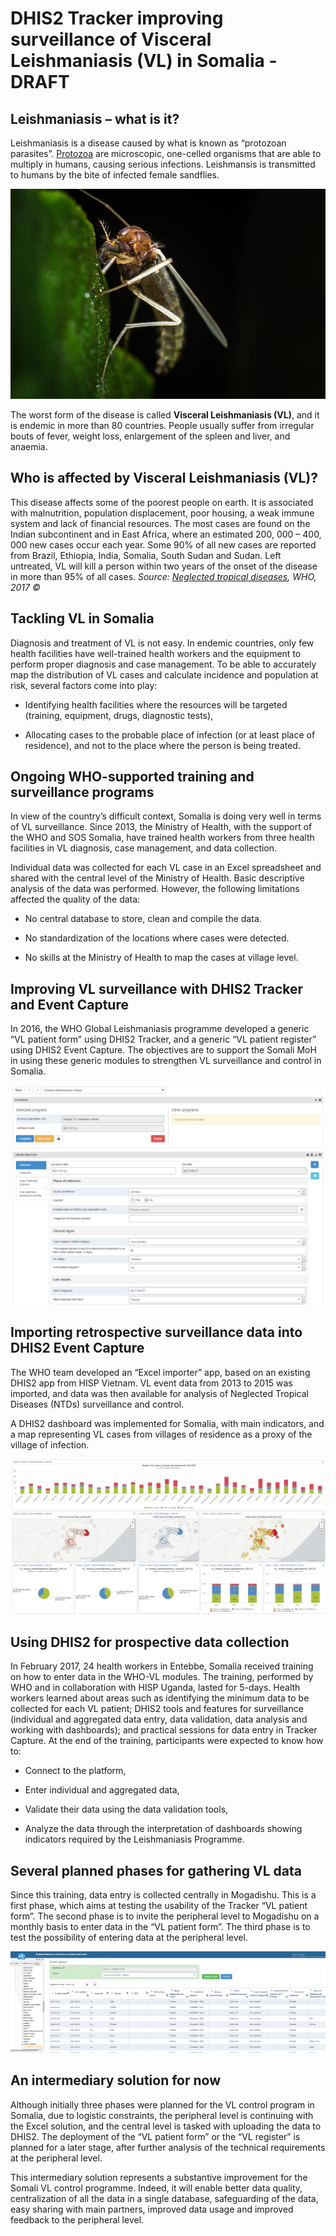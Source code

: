 # DHIS2 Tracker improving surveillance of Visceral Leishmaniasis (VL) in Somalia - DRAFT

<!--DHIS2-SECTION-ID:user_story_vl_who-->

## Leishmaniasis – what is it?

Leishmaniasis is a disease caused by what is known as “protozoan
parasites”. [Protozoa](https://www.cdc.gov/parasites/about.html) are
microscopic, one-celled organisms that are able to multiply in humans,
causing serious infections. Leishmansis is transmitted to humans by the
bite of infected female sandflies.

![](resources/images/use_cases/vl_who_sandfly2.jpg)

The worst form of the disease is called **Visceral Leishmaniasis (VL)**,
and it is endemic in more than 80 countries. People usually suffer from
irregular bouts of fever, weight loss, enlargement of the spleen and
liver, and anaemia.

## Who is affected by Visceral Leishmaniasis (VL)?

This disease affects some of the poorest people on earth. It is
associated with malnutrition, population displacement, poor housing, a
weak immune system and lack of financial resources. The most cases are
found on the Indian subcontinent and in East Africa, where an estimated
200, 000 – 400, 000 new cases occur each year. Some 90% of all new cases
are reported from Brazil, Ethiopia, India, Somalia, South Sudan and
Sudan. Left untreated, VL will kill a person within two years of the
onset of the disease in more than 95% of all cases. *Source: [Neglected
tropical diseases](http://www.who.int/neglected_diseases/diseases/en/),
WHO, 2017 ©*

## Tackling VL in Somalia

Diagnosis and treatment of VL is not easy. In endemic countries, only
few health facilities have well-trained health workers and the equipment
to perform proper diagnosis and case management. To be able to
accurately map the distribution of VL cases and calculate incidence and
population at risk, several factors come into play:

  - Identifying health facilities where the resources will be targeted
    (training, equipment, drugs, diagnostic tests),

  - Allocating cases to the probable place of infection (or at least
    place of residence), and not to the place where the person is being
    treated.

## Ongoing WHO-supported training and surveillance programs

In view of the country’s difficult context, Somalia is doing very well
in terms of VL surveillance. Since 2013, the Ministry of Health, with
the support of the WHO and SOS Somalia, have trained health workers from
three health facilities in VL diagnosis, case management, and data
collection.

Individual data was collected for each VL case in an Excel spreadsheet
and shared with the central level of the Ministry of Health. Basic
descriptive analysis of the data was performed. However, the following
limitations affected the quality of the data:

  - No central database to store, clean and compile the data.

  - No standardization of the locations where cases were detected.

  - No skills at the Ministry of Health to map the cases at village
    level.

## Improving VL surveillance with DHIS2 Tracker and Event Capture

In 2016, the WHO Global Leishmaniasis programme developed a generic “VL
patient form” using DHIS2 Tracker, and a generic “VL patient register”
using DHIS2 Event Capture. The objectives are to support the Somali MoH
in using these generic modules to strengthen VL surveillance and control
in Somalia.


![](resources/images/use_cases/vl_who_tracker_somalia.png)

## Importing retrospective surveillance data into DHIS2 Event Capture

The WHO team developed an “Excel importer” app, based on an existing
DHIS2 app from HISP Vietnam. VL event data from 2013 to 2015 was
imported, and data was then available for analysis of Neglected Tropical
Diseases (NTDs) surveillance and control.

A DHIS2 dashboard was implemented for Somalia, with main indicators, and
a map representing VL cases from villages of residence as a proxy of the
village of infection.


![](resources/images/use_cases/vl_who_dashboard_somalia.png)

## Using DHIS2 for prospective data collection

In February 2017, 24 health workers in Entebbe, Somalia received
training on how to enter data in the WHO-VL modules. The training,
performed by WHO and in collaboration with HISP Uganda, lasted for
5-days. Health workers learned about areas such as identifying the
minimum data to be collected for each VL patient; DHIS2 tools and
features for surveillance (individual and aggregated data entry, data
validation, data analysis and working with dashboards); and practical
sessions for data entry in Tracker Capture. At the end of the training,
participants were expected to know how to:

  - Connect to the platform,

  - Enter individual and aggregated data,

  - Validate their data using the data validation tools,

  - Analyze the data through the interpretation of dashboards showing
    indicators required by the Leishmaniasis Programme.

## Several planned phases for gathering VL data

Since this training, data entry is collected centrally in Mogadishu.
This is a first phase, which aims at testing the usability of the
Tracker “VL patient form”. The second phase is to invite the peripheral
level to Mogadishu on a monthly basis to enter data in the “VL patient
form”. The third phase is to test the possibility of entering data at
the peripheral level.


![](resources/images/use_cases/vl_who_event_somalia.png)

## An intermediary solution for now

Although initially three phases were planned for the VL control program
in Somalia, due to logistic constraints, the peripheral level is
continuing with the Excel solution, and the central level is tasked with
uploading the data to DHIS2. The deployment of the “VL patient form” or
the “VL register” is planned for a later stage, after further analysis
of the technical requirements at the peripheral level.

This intermediary solution represents a substantive improvement for the
Somali VL control programme. Indeed, it will enable better data quality,
centralization of all the data in a single database, safeguarding of the
data, easy sharing with main partners, improved data usage and improved
feedback to the peripheral level.

